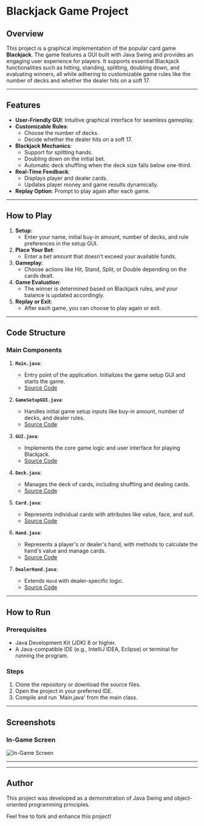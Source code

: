 # Blackjack Game Project

## Overview

This project is a graphical implementation of the popular card game **Blackjack**. The game features a GUI built with Java Swing and provides an engaging user experience for players. It supports essential Blackjack functionalities such as hitting, standing, splitting, doubling down, and evaluating winners, all while adhering to customizable game rules like the number of decks and whether the dealer hits on a soft 17.

---

## Features

- **User-Friendly GUI**: Intuitive graphical interface for seamless gameplay.
- **Customizable Rules**:
  - Choose the number of decks.
  - Decide whether the dealer hits on a soft 17.
- **Blackjack Mechanics**:
  - Support for splitting hands.
  - Doubling down on the initial bet.
  - Automatic deck shuffling when the deck size falls below one-third.
- **Real-Time Feedback**:
  - Displays player and dealer cards.
  - Updates player money and game results dynamically.
- **Replay Option**: Prompt to play again after each game.

---

## How to Play

1. **Setup**:
   - Enter your name, initial buy-in amount, number of decks, and rule preferences in the setup GUI.
2. **Place Your Bet**:
   - Enter a bet amount that doesn’t exceed your available funds.
3. **Gameplay**:
   - Choose actions like Hit, Stand, Split, or Double depending on the cards dealt.
4. **Game Evaluation**:
   - The winner is determined based on Blackjack rules, and your balance is updated accordingly.
5. **Replay or Exit**:
   - After each game, you can choose to play again or exit.

---

## Code Structure

### Main Components

1. **`Main.java`**:
   - Entry point of the application. Initializes the game setup GUI and starts the game.
   - [Source Code](./Main.java)

2. **`GameSetupGUI.java`**:
   - Handles initial game setup inputs like buy-in amount, number of decks, and dealer rules.
   - [Source Code](./GameSetupGUI.java)

3. **`GUI.java`**:
   - Implements the core game logic and user interface for playing Blackjack.
   - [Source Code](./GUI.java)

4. **`Deck.java`**:
   - Manages the deck of cards, including shuffling and dealing cards.
   - [Source Code](./Deck.java)

5. **`Card.java`**:
   - Represents individual cards with attributes like value, face, and suit.
   - [Source Code](./Card.java)

6. **`Hand.java`**:
   - Represents a player's or dealer's hand, with methods to calculate the hand's value and manage cards.
   - [Source Code](./Hand.java)

7. **`DealerHand.java`**:
   - Extends `Hand` with dealer-specific logic.
   - [Source Code](./DealerHand.java)

---

## How to Run

### Prerequisites
- Java Development Kit (JDK) 8 or higher.
- A Java-compatible IDE (e.g., IntelliJ IDEA, Eclipse) or terminal for running the program.

### Steps
1. Clone the repository or download the source files.
2. Open the project in your preferred IDE.
3. Compile and run `Main.java' from the main class.

---

## Screenshots


### In-Game Screen
![In-Game Screen](images/BlackJack_image.jpg)


---


---

## Author
This project was developed as a demonstration of Java Swing and object-oriented programming principles.

Feel free to fork and enhance this project!
